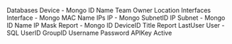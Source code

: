 Databases
Device - Mongo
  ID
  Name
  Team
  Owner
  Location
  Interfaces
Interface - Mongo
  MAC
  Name
  IPs
IP - Mongo
  SubnetID
  IP
Subnet - Mongo
  ID
  Name
  IP
  Mask
Report - Mongo
  ID
  DeviceID
  Title
  Report
  LastUser
User - SQL
  UserID
  GroupID
  Username
  Password
  APIKey
  Active
